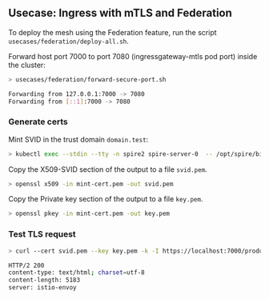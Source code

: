 ## Usecase: Ingress with mTLS and Federation 

To deploy the mesh using the Federation feature, run the script `usecases/federation/deploy-all.sh`.

Forward host port 7000 to port 7080 (ingressgateway-mtls pod port) inside the cluster:

```bash
> usecases/federation/forward-secure-port.sh

Forwarding from 127.0.0.1:7000 -> 7080
Forwarding from [::1]:7000 -> 7080
```

### Generate certs

Mint SVID in the trust domain `domain.test`:

```bash
> kubectl exec --stdin --tty -n spire2 spire-server-0  -- /opt/spire/bin/spire-server x509 mint -spiffeID spiffe://domain.test/myservice -socketPath /run/spire/sockets/server.sock
```

Copy the X509-SVID section of the output to a file `svid.pem`.
```bash
> openssl x509 -in mint-cert.pem -out svid.pem
```

Copy the Private key section of the output to a file `key.pem`.
```bash
> openssl pkey -in mint-cert.pem -out key.pem
```

### Test TLS request

```bash
> curl --cert svid.pem --key key.pem -k -I https://localhost:7000/productpage

HTTP/2 200 
content-type: text/html; charset=utf-8
content-length: 5183
server: istio-envoy
```
